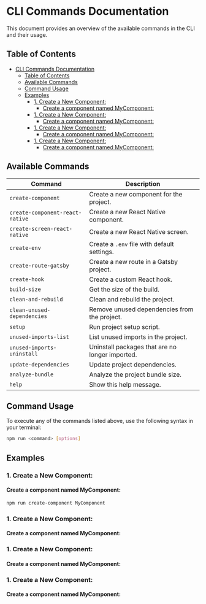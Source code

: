# CLI Commands Documentation

This document provides an overview of the available commands in the CLI and their usage.

## Table of Contents

- [CLI Commands Documentation](#cli-commands-documentation)
  - [Table of Contents](#table-of-contents)
  - [Available Commands](#available-commands)
  - [Command Usage](#command-usage)
  - [Examples](#examples)
    - [1. Create a New Component:](#1-create-a-new-component)
      - [Create a component named MyComponent:](#create-a-component-named-mycomponent)
    - [1. Create a New Component:](#1-create-a-new-component-1)
      - [Create a component named MyComponent:](#create-a-component-named-mycomponent-1)
    - [1. Create a New Component:](#1-create-a-new-component-2)
      - [Create a component named MyComponent:](#create-a-component-named-mycomponent-2)
    - [1. Create a New Component:](#1-create-a-new-component-3)
      - [Create a component named MyComponent:](#create-a-component-named-mycomponent-3)

## Available Commands

| Command                                | Description                                         |
|----------------------------------------|-----------------------------------------------------|
| `create-component`                     | Create a new component for the project.             |
| `create-component-react-native`        | Create a new React Native component.                |
| `create-screen-react-native`           | Create a new React Native screen.                   |
| `create-env`                           | Create a `.env` file with default settings.         |
| `create-route-gatsby`                  | Create a new route in a Gatsby project.             |
| `create-hook`                          | Create a custom React hook.                         |
| `build-size`                           | Get the size of the build.                          |
| `clean-and-rebuild`                    | Clean and rebuild the project.                      |
| `clean-unused-dependencies`            | Remove unused dependencies from the project.        |
| `setup`                                | Run project setup script.                           |
| `unused-imports-list`                  | List unused imports in the project.                 |
| `unused-imports-uninstall`             | Uninstall packages that are no longer imported.     |
| `update-dependencies`                  | Update project dependencies.                        |
| `analyze-bundle`                       | Analyze the project bundle size.                    |
| `help`                                 | Show this help message.                             |

## Command Usage

To execute any of the commands listed above, use the following syntax in your terminal:

```bash
npm run <command> [options]
```


## Examples

### 1. Create a New Component:

#### Create a component named MyComponent:

```bash
npm run create-component MyComponent
```
### 1. Create a New Component:

#### Create a component named MyComponent:

### 1. Create a New Component:

#### Create a component named MyComponent:

### 1. Create a New Component:

#### Create a component named MyComponent: